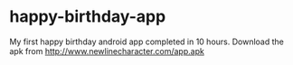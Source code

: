 happy-birthday-app
==================

My first happy birthday android app completed in 10 hours.
Download the apk from http://www.newlinecharacter.com/app.apk
